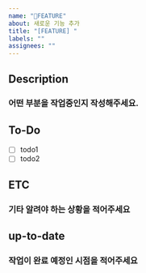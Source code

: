 ```yaml
---
name: "📒FEATURE"
about: 새로운 기능 추가
title: "[FEATURE] "
labels: ""
assignees: ""
---
```


## Description

### 어떤 부분을 작업중인지 작성해주세요.

## To-Do

- [ ] todo1
- [ ] todo2

## ETC

### 기타 알려야 하는 상황을 적어주세요

## up-to-date

### 작업이 완료 예정인 시점을 적어주세요
